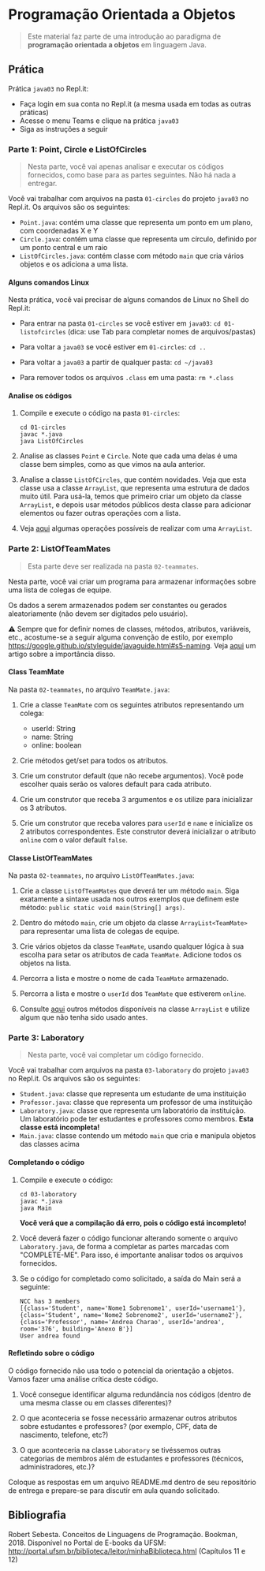 <!--
author:   Andrea Charão

email:    andrea@inf.ufsm.br

version:  0.0.1

language: PT-BR

narrator: Brazilian Portuguese Female

comment:  Material de apoio para a disciplina
          ELC117 - Paradigmas de Programação
          da Universidade Federal de Santa Maria

translation: English  translations/English.md

link:     https://cdn.jsdelivr.net/chartist.js/latest/chartist.min.css

script:   https://cdn.jsdelivr.net/chartist.js/latest/chartist.min.js


onload
window.CodeRunner = {
    ws: undefined,
    handler: {},

    init(url) {
        this.ws = new WebSocket(url);
        const self = this
        this.ws.onopen = function () {
            self.log("connections established");
            setInterval(function() {
                self.ws.send("ping")
            }, 15000);
        }
        this.ws.onmessage = function (e) {
            // e.data contains received string.

            let data
            try {
                data = JSON.parse(e.data)
            } catch (e) {
                self.warn("received message could not be handled =>", e.data)
            }
            if (data) {
                self.handler[data.uid](data)
            }
        }
        this.ws.onclose = function () {
            self.warn("connection closed")
        }
        this.ws.onerror = function (e) {
            self.warn("an error has occurred => ", e)
        }
    },
    log(...args) {
        console.log("CodeRunner:", ...args)
    },
    warn(...args) {
        console.warn("CodeRunner:", ...args)
    },
    handle(uid, callback) {
        this.handler[uid] = callback
    },
    send(uid, message) {
        message.uid = uid
        this.ws.send(JSON.stringify(message))
    }
}

//window.CodeRunner.init("wss://coderunner.informatik.tu-freiberg.de/")
window.CodeRunner.init("wss://ancient-hollows-41316.herokuapp.com/")

//window.CodeRunner.init("ws://127.0.0.1:8000/")

@end


@LIA.c:       @LIA.eval(`["main.c"]`, `gcc -Wall main.c -o a.out`, `./a.out`)
@LIA.clojure: @LIA.eval(`["main.clj"]`, `none`, `clojure -M main.clj`)
@LIA.cpp:     @LIA.eval(`["main.cpp"]`, `g++ main.cpp -o a.out`, `./a.out`)
@LIA.go:      @LIA.eval(`["main.go"]`, `go build main.go`, `./main`)
@LIA.haskell: @LIA.eval(`["main.hs"]`, `ghc main.hs -o main`, `./main`)
@LIA.java:    @LIA.eval(`["@0.java"]`, `javac @0.java`, `java @0`)
@LIA.julia:   @LIA.eval(`["main.jl"]`, `none`, `julia main.jl`)
@LIA.mono:    @LIA.eval(`["main.cs"]`, `mcs main.cs`, `mono main.exe`)
@LIA.nasm:    @LIA.eval(`["main.asm"]`, `nasm -felf64 main.asm && ld main.o`, `./a.out`)
@LIA.python:  @LIA.python3
@LIA.python2: @LIA.eval(`["main.py"]`, `python2.7 -m compileall .`, `python2.7 main.pyc`)
@LIA.python3: @LIA.eval(`["main.py"]`, `none`, `python3 main.py`)
@LIA.r:       @LIA.eval(`["main.R"]`, `none`, `Rscript main.R`)
@LIA.rust:    @LIA.eval(`["main.rs"]`, `rustc main.rs`, `./main`)
@LIA.zig:     @LIA.eval(`["main.zig"]`, `zig build-exe ./main.zig -O ReleaseSmall`, `./main`)

@LIA.dotnet:  @LIA.dotnet_(@uid)

@LIA.dotnet_
<script>
var uid = "@0"
var files = []

files.push(["project.csproj", `<Project Sdk="Microsoft.NET.Sdk">
  <PropertyGroup>
    <OutputType>Exe</OutputType>
    <TargetFramework>net6.0</TargetFramework>
    <ImplicitUsings>enable</ImplicitUsings>
    <Nullable>enable</Nullable>
  </PropertyGroup>
</Project>`])

files.push(["Program.cs", `@input(0)`])

send.handle("input", (e) => {
    CodeRunner.send(uid, {stdin: e})
})
send.handle("stop",  (e) => {
    CodeRunner.send(uid, {stop: true})
});


CodeRunner.handle(uid, function (msg) {
    switch (msg.service) {
        case 'data': {
            if (msg.ok) {
                CodeRunner.send(uid, {compile: "dotnet build -nologo"})
            }
            else {
                send.lia("LIA: stop")
            }
            break;
        }
        case 'compile': {
            if (msg.ok) {
                if (msg.message) {
                    if (msg.problems.length)
                        console.warn(msg.message);
                    else
                        console.log(msg.message);
                }

                send.lia("LIA: terminal")
                console.clear()
                CodeRunner.send(uid, {exec: "dotnet run"})
            } else {
                send.lia(msg.message, msg.problems, false)
                send.lia("LIA: stop")
            }
            break;
        }
        case 'stdout': {
            if (msg.ok)
                console.stream(msg.data)
            else
                console.error(msg.data);
            break;
        }

        case 'stop': {
            if (msg.error) {
                console.error(msg.error);
            }

            if (msg.images) {
                for(let i = 0; i < msg.images.length; i++) {
                    console.html("<hr/>", msg.images[i].file)
                    console.html("<img title='" + msg.images[i].file + "' src='" + msg.images[i].data + "' onclick='window.LIA.img.click(\"" + msg.images[i].data + "\")'>")
                }

            }

            send.lia("LIA: stop")
            break;
        }

        default:
            console.log(msg)
            break;
    }
})


CodeRunner.send(
    uid, { "data": files }
);

"LIA: wait"
</script>
@end

@LIA.eval:  @LIA.eval_(false,@uid,`@0`,@1,@2)

@LIA.evalWithDebug: @LIA.eval_(true,@uid,`@0`,@1,@2)

@LIA.eval_
<script>
const uid = "@1"
var order = @2
var files = []

if (order[0])
  files.push([order[0], `@'input(0)`])
if (order[1])
  files.push([order[1], `@'input(1)`])
if (order[2])
  files.push([order[2], `@'input(2)`])
if (order[3])
  files.push([order[3], `@'input(3)`])
if (order[4])
  files.push([order[4], `@'input(4)`])
if (order[5])
  files.push([order[5], `@'input(5)`])
if (order[6])
  files.push([order[6], `@'input(6)`])
if (order[7])
  files.push([order[7], `@'input(7)`])
if (order[8])
  files.push([order[8], `@'input(8)`])
if (order[9])
  files.push([order[9], `@'input(9)`])


send.handle("input", (e) => {
    CodeRunner.send(uid, {stdin: e})
})
send.handle("stop",  (e) => {
    CodeRunner.send(uid, {stop: true})
});


CodeRunner.handle(uid, function (msg) {
    switch (msg.service) {
        case 'data': {
            if (msg.ok) {
                CodeRunner.send(uid, {compile: @3})
            }
            else {
                send.lia("LIA: stop")
            }
            break;
        }
        case 'compile': {
            if (msg.ok) {
                if (msg.message) {
                    if (msg.problems.length)
                        console.warn(msg.message);
                    else
                        console.log(msg.message);
                }

                send.lia("LIA: terminal")
                CodeRunner.send(uid, {exec: @4})

                if(!@0) {
                  console.clear()
                }
            } else {
                send.lia(msg.message, msg.problems, false)
                send.lia("LIA: stop")
            }
            break;
        }
        case 'stdout': {
            if (msg.ok)
                console.stream(msg.data)
            else
                console.error(msg.data);
            break;
        }

        case 'stop': {
            if (msg.error) {
                console.error(msg.error);
            }

            if (msg.images) {
                for(let i = 0; i < msg.images.length; i++) {
                    console.html("<hr/>", msg.images[i].file)
                    console.html("<img title='" + msg.images[i].file + "' src='" + msg.images[i].data + "' onclick='window.LIA.img.click(\"" + msg.images[i].data + "\")'>")
                }

            }

            send.lia("LIA: stop")
            break;
        }

        default:
            console.log(msg)
            break;
    }
})


CodeRunner.send(
    uid, { "data": files }
);

"LIA: wait"
</script>
@end

-->

<!--
nvm use v14.21.1
liascript-devserver --input README.md --port 3001 --live
https://liascript.github.io/course/?https://raw.githubusercontent.com/AndreaInfUFSM/elc117-2023b/master/classes/13/README.md
-->




# Programação Orientada a Objetos




> Este material faz parte de uma introdução ao paradigma de **programação orientada a objetos** em linguagem Java.




## Prática

Prática `java03` no Repl.it:

- Faça login em sua conta no Repl.it (a mesma usada em todas as outras práticas)
- Acesse o menu Teams e clique na prática `java03`
- Siga as instruções a seguir

### Parte 1: Point, Circle e ListOfCircles

> Nesta parte, você vai apenas analisar e executar os códigos fornecidos, como base para as partes seguintes. Não há nada a entregar.

Você vai trabalhar com arquivos na pasta `01-circles` do projeto `java03` no Repl.it. Os arquivos são os seguintes:

- `Point.java`: contém uma classe que representa um ponto em um plano, com coordenadas X e Y
- `Circle.java`: contém uma classe que representa um círculo, definido por um ponto central e um raio
- `ListOfCircles.java`: contém classe com método `main` que cria vários objetos e os adiciona a uma lista.


#### Alguns comandos Linux

Nesta prática, você vai precisar de alguns comandos de Linux no Shell do Repl.it:


- Para entrar na pasta `01-circles` se você estiver em `java03`: `cd 01-listofcircles` (dica: use Tab para completar nomes de arquivos/pastas)

- Para voltar a `java03` se você estiver em `01-circles`: `cd ..`

- Para voltar a `java03` a partir de qualquer pasta: `cd ~/java03`

- Para remover todos os arquivos `.class` em uma pasta: `rm *.class`


#### Analise os códigos

1. Compile e execute o código na pasta `01-circles`:
   ```
   cd 01-circles
   javac *.java
   java ListOfCircles
   ```

2. Analise as classes `Point` e `Circle`. Note que cada uma delas é uma classe bem simples, como as que vimos na aula anterior.

3. Analise a classe `ListOfCircles`, que contém novidades. Veja que esta classe usa a classe `ArrayList`, que representa uma estrutura de dados muito útil. Para usá-la, temos que primeiro criar um objeto da classe `ArrayList`, e depois usar métodos públicos desta classe para adicionar elementos ou fazer outras operações com a lista. 

4. Veja [aqui](https://www.w3schools.com/java/java_arraylist.asp) algumas operações possíveis de realizar com uma `ArrayList`. 



### Parte 2: ListOfTeamMates

> Esta parte deve ser realizada na pasta `02-teammates`.

Nesta parte, você vai criar um programa para armazenar informações sobre uma lista de colegas de equipe. 

Os dados a serem armazenados podem ser constantes ou gerados aleatoriamente (não devem ser digitados pelo usuário).

⚠️ Sempre que for definir nomes de classes, métodos, atributos, variáveis, etc., acostume-se a seguir alguma convenção de estilo, por exemplo
https://google.github.io/styleguide/javaguide.html#s5-naming. Veja [aqui](https://vaiprogramar.com/nomes-de-variaveis-tudo-que-voce-precisa-saber-para-programar/) um artigo sobre a importância disso.



#### Class TeamMate

Na pasta `02-teammates`, no arquivo `TeamMate.java`:

1. Crie a classe `TeamMate` com os seguintes atributos representando um colega:
   - userId: String
   - name: String
   - online: boolean 

2. Crie métodos get/set para todos os atributos.

3. Crie um construtor default (que não recebe argumentos). Você pode escolher quais serão os valores default para cada atributo.

4. Crie um construtor que receba 3 argumentos e os utilize para inicializar os 3 atributos.

5. Crie um construtor que receba valores para `userId` e `name` e inicialize os 2 atributos correspondentes. Este construtor deverá inicializar o atributo `online` com o valor default `false`.

#### Classe ListOfTeamMates

Na pasta `02-teammates`, no arquivo `ListOfTeamMates.java`:

1. Crie a classe `ListOfTeamMates` que deverá ter um método `main`.  Siga exatamente a sintaxe usada nos outros exemplos que definem este método: `public static void main(String[] args)`.

2. Dentro do método `main`, crie um objeto da classe `ArrayList<TeamMate>` para representar uma lista de colegas de equipe.

3. Crie vários objetos da classe `TeamMate`, usando qualquer lógica à sua escolha para setar os atributos de cada `TeamMate`. Adicione todos os objetos na lista.

4. Percorra a lista e mostre o nome de cada `TeamMate` armazenado.

5. Percorra a lista e mostre o `userId` dos `TeamMate` que estiverem `online`.

6. Consulte [aqui](https://www.w3schools.com/java/java_arraylist.asp) outros métodos disponíveis na classe `ArrayList` e utilize algum que não tenha sido usado antes.


### Parte 3: Laboratory

> Nesta parte, você vai completar um código fornecido.



Você vai trabalhar com arquivos na pasta `03-laboratory` do projeto `java03` no Repl.it. Os arquivos são os seguintes:


- `Student.java`: classe que representa um estudante de uma instituição
- `Professor.java`: classe que representa um professor de uma instituição
- `Laboratory.java`: classe que representa um laboratório da instituição. Um laboratório pode ter estudantes e professores como membros. **Esta classe está incompleta!**
- `Main.java`: classe contendo um método `main` que cria e manipula objetos das classes acima


#### Completando o código

1. Compile e execute o código:
   ```
   cd 03-laboratory
   javac *.java
   java Main
   ```
   **Você verá que a compilação dá erro, pois o código está incompleto!**


2. Você deverá fazer o código funcionar alterando somente o arquivo `Laboratory.java`, de forma a completar as partes marcadas com "COMPLETE-ME". Para isso, é importante analisar todos os arquivos fornecidos.

4. Se o código for completado como solicitado, a saída do Main será a seguinte:
   ```
   NCC has 3 members
   [{class='Student', name='Nome1 Sobrenome1', userId='username1'}, {class='Student', name='Nome2 Sobrenome2', userId='username2'}, {class='Professor', name='Andrea Charao', userId='andrea', room='376', building='Anexo B'}]
   User andrea found
   ```


#### Refletindo sobre o código

O código fornecido não usa todo o potencial da orientação a objetos. Vamos fazer uma análise crítica deste código.

1. Você consegue identificar alguma redundância nos códigos (dentro de uma mesma classe ou em classes diferentes)?

2. O que aconteceria se fosse necessário armazenar outros atributos sobre estudantes e professores? (por exemplo, CPF, data de nascimento, telefone, etc?)

3. O que aconteceria na classe `Laboratory` se tivéssemos outras categorias de membros além de estudantes e professores (técnicos, administradores, etc.)?

Coloque as respostas em um arquivo README.md dentro de seu repositório de entrega e prepare-se para discutir em aula quando solicitado.



## Bibliografia


Robert Sebesta. Conceitos de Linguagens de Programação. Bookman, 2018. Disponível no Portal de E-books da UFSM: http://portal.ufsm.br/biblioteca/leitor/minhaBiblioteca.html (Capítulos 11 e 12)
